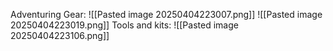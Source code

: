 Adventuring Gear: 
	![[Pasted image 20250404223007.png]]
	![[Pasted image 20250404223019.png]]
Tools and kits:
	![[Pasted image 20250404223106.png]]
